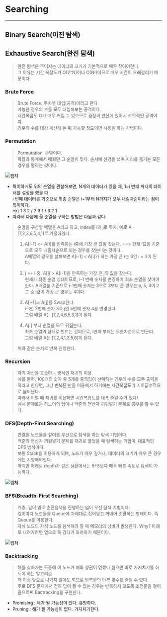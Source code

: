 # Searching
---
## Binary Search(이진 탐색)
## Exhaustive Search(완전 탐색)
> 완전 탐색은 주어지는 데이터의 크기가 기본적으로 매우 작아야한다.  
> 그 이유는 시간 복잡도가 O(2^N)이나 O(N!)이므로 매우 시간이 오래걸리기 때문이다.  

### Brute Force
> Brute Force, 무차별 대입(공격)이라고 한다.  
> 가능한 경우의 수를 모두 대입해보는 공격이다.  
> 시간복잡도 O가 매우 커질 수 있으므로 굉장히 연산에 있어서 소모적인 공격이다.  
> 경우의 수를 대강 계산해 본 뒤 가능할 정도이면 사용을 하는 기법이다.  

### Permutation
> Permutation, 순열이다.  
> 확률과 통계에서 배웠던 그 순열이 맞다. 순서에 신경을 쓰며 자리를 옮기는 모든 경우를 말하는 것이다.  

![캡처](https://user-images.githubusercontent.com/71700079/124467025-42e35f00-ddd2-11eb-8135-31b55c4f827f.PNG)  

- 특이하게도 위의 순열을 관찰해보면, N개의 데이터가 있을 때, 1~i 번째 까지의 데이터를 설정을 했을 때  
  i 번째 데이터를 기준으로 최종 순열은 i+1부터 N까지가 모두 내림차순이라는 점이 특이하다.  
ex) 1 3 2 / 2 3 1 / 3 2 1
- 따라서 다음에 올 순열을 구하는 방법은 다음과 같다.

> 순열을 구성할 배열을 A라고 하고, index를 i와 j로 두자. 예로 A = [7,2,3,6,5,4,1]로 가정하겠다.  
> 1. A[i-1] <= A[i]를 만족하는 i중에 가장 큰 값을 찾는다. ==> 현재 i값을 기준으로 모두 내림차순으로 되는 경우를 찾는다는 것이다.  
>    A배열의 경우를 살펴보면 A[i-1] < A[i]가 되는 가장 큰 i는 6인 i = 3이 된다.  
>    
> 2. j >= i 중, A[j] > A[i-1]을 만족하는 가장 큰 j의 값을 찾는다.  
>    현재가 최종 순열 상태이므로, i-1 번째 숫자를 변경하여 최초 순열을 찾아야 한다.
>    A배열을 기준으로 i-1번째 숫자는 3으로 3보다 큰 경우는 6, 5, 4이고 그 중 j값이 가장 큰 경우는 4이다.  
>
> 3. A[i-1]과 A[j]를 Swap한다.  
>    i-1인 2번째 숫자 3과 j인 5번째 숫자 4를 변경한다.  
>    그럼 배열 A는 [7,2,4,6,5,3,1]이 된다.  
> 
> 4. A[i] 부터 순열을 모두 뒤집는다.  
>    최초 순열의 상태로 만드는 것이므로, i번째 부터는 오름차순으로 만든다.  
>    그럼 배열 A는 [7,2,4,1,3,5,6]이 된다.  
>    
> 위와 같은 순서로 반복 진행한다.

### Recursion
> 자기 자신을 호출하는 방식인 재귀의 이용.  
> 예를 들어, 100개의 숫자 중 5개를 중복없이 선택하는 경우의 수를 모두 출력을 하라고 한다면, 그냥 반복문 만을 이용해서 하기에는 시간복잡도가 기하급수적으로 늘어난다.  
> 따라서 이럴 때 재귀를 이용하면 시간복잡도를 대폭 줄일 수가 있다!  
> 예시 문제로는 하노이의 탑이나 백준의 연산자 끼워넣기 문제로 공부를 할 수 있다.

### DFS(Depth-First Searching)
> 연결된 노드들을 깊이를 우선으로 탐색을 하는 탐색 기법이다.  
> 백준의 연산자 끼워넣기 문제를 재귀로 풀었을 때 탐색하는 기법이, 대표적인 DFS 방식이다.  
> 보통 Stack을 이용하게 되며, 노드가 매우 깊거나, 데이터의 크기가 매우 큰 경우에는 지양해야한다.  
> 하지만 아래로 depth가 깊은 상황에서는 BFS보다 매우 빠른 속도로 탐색이 가능하다.  

![캡처](https://user-images.githubusercontent.com/71700079/124910125-322b2700-e026-11eb-9055-874cf5ef4d51.PNG)
### BFS(Breadth-First Searching)
> 계층, 깊이 별로 순환탐색을 진행하는 넓이 우선 탐색 기법이다.  
> 깊이마다 노드들을 Queue에 차례대로 집어넣고 꺼내어 순환하는 형태이다. 즉 Queue를 이용한다.  
> 자식 노드의 자식 노드를 탐색하려 할 때 메모리의 낭비가 발생한다. Why? 아래로 내려가려면 옆으로 쭉 갔다가 와야하기 때문이다.  

![캡처](https://user-images.githubusercontent.com/71700079/124910382-7e766700-e026-11eb-9717-77396aa5a974.PNG)

### Backtracking
> 해를 찾아가는 도중에 이 노드가 해와 상관이 없겠다 싶으면 바로 가지치기를 하도록 하는 알고리즘  
> 더 이상 앞으로 나가지 않아도 되므로 반복문의 반복 횟수를 줄일 수 있다.  
> 주로 DFS 문제에서 전혀 답이 될 수 없는 경우는 반복하지 않도록 조건문을 걸어줌으로써 Bactracking을 구현한다.  

- Promising : 해가 될 가능성이 있다. 유망하다.
- Pruning : 해가 될 가능성이 없다. 가지치기한다.
